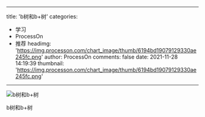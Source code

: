 
---
title: 'b树和b+树'
categories: 
 - 学习
 - ProcessOn
 - 推荐
headimg: 'https://img.processon.com/chart_image/thumb/6194bd19079129330ae245fc.png'
author: ProcessOn
comments: false
date: 2021-11-28 14:19:39
thumbnail: 'https://img.processon.com/chart_image/thumb/6194bd19079129330ae245fc.png'
---

<div>   
<img class="thumb" alt="b树和b+树" src="https://img.processon.com/chart_image/thumb/6194bd19079129330ae245fc.png" referrerpolicy="no-referrer">
<p>b树和b+树 </p>  
</div>
            